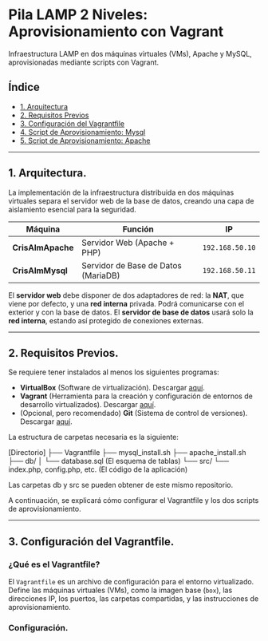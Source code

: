 # Pila LAMP 2 Niveles: Aprovisionamiento con Vagrant
Infraestructura LAMP en dos máquinas virtuales (VMs), Apache y MySQL, aprovisionadas mediante scripts con Vagrant.

## Índice

* [1. Arquitectura](#1-arquitectura)
* [2. Requisitos Previos](#2-requisitos-previos)
* [3. Configuración del Vagrantfile](#3-diseño-y-configuración-del-vagrantfile)
* [4. Script de Aprovisionamiento: Mysql](#4-script-de-aprovisionamiento-mysql)
* [5. Script de Aprovisionamiento: Apache](#5-script-de-aprovisionamiento-apache)

---

## 1\. Arquitectura.

La implementación de la infraestructura distribuida en dos máquinas virtuales separa el servidor web de la base de datos, creando una capa de aislamiento esencial para la seguridad.

| Máquina | Función | IP |
| --- | --- | --- |
| **CrisAlmApache** | Servidor Web (Apache + PHP) | `192.168.50.10` |
| **CrisAlmMysql** | Servidor de Base de Datos (MariaDB) | `192.168.50.11` |
 
El **servidor web** debe disponer de dos adaptadores de red: la **NAT**, que viene por defecto, y una **red interna** privada. Podrá comunicarse con el exterior y con la base de datos. El **servidor de base de datos** usará solo la **red interna**, estando así protegido de conexiones externas. 

-----

## 2\. Requisitos Previos.

Se requiere tener instalados al menos los siguientes programas:

* **VirtualBox** (Software de virtualización). Descargar [aquí](https://www.virtualbox.org/wiki/Downloads).
* **Vagrant** (Herramienta para la creación y configuración de entornos de desarrollo virtualizados). Descargar [aquí](https://developer.hashicorp.com/vagrant/downloads).
* (Opcional, pero recomendado) **Git** (Sistema de control de versiones). Descargar [aquí](https://git-scm.com/downloads).

La estructura de carpetas necesaria es la siguiente:

[Directorio]
├── Vagrantfile
├── mysql_install.sh
├── apache_install.sh
├── db/
│   └── database.sql  (El esquema de tablas)
└── src/
    └── index.php, config.php, etc. (El código de la aplicación)

Las carpetas db y src se pueden obtener de este mismo repositorio.

A continuación, se explicará cómo configurar el Vagrantfile y los dos scripts de aprovisionamiento.

-----

## 3\. Configuración del Vagrantfile.

### ¿Qué es el Vagrantfile?

El `Vagrantfile` es un archivo de configuración para el entorno virtualizado. Define las máquinas virtuales (VMs), como la imagen base (`box`), las direcciones IP, los puertos, las carpetas compartidas, y las instrucciones de aprovisionamiento.

### Configuración.


    
